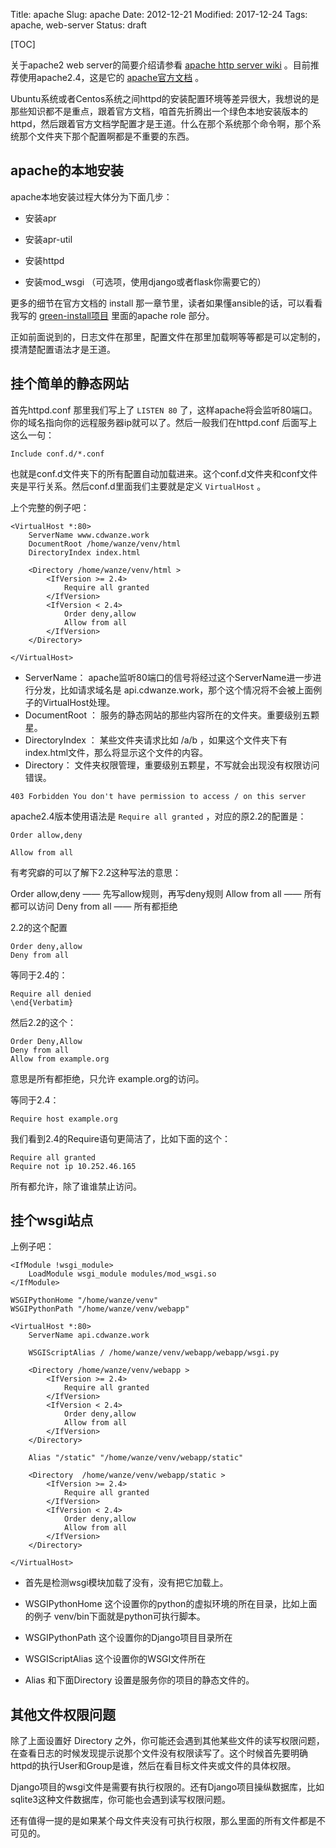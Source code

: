 Title: apache
Slug: apache
Date: 2012-12-21
Modified: 2017-12-24
Tags: apache, web-server
Status: draft

[TOC]


关于apache2 web server的简要介绍请参看 [apache http server wiki](https://zh.wikipedia.org/wiki/Apache_HTTP_Server) 。目前推荐使用apache2.4，这是它的 [apache官方文档](http://httpd.apache.org/docs/2.4/) 。

Ubuntu系统或者Centos系统之间httpd的安装配置环境等差异很大，我想说的是那些知识都不是重点，跟着官方文档，咱首先折腾出一个绿色本地安装版本的httpd，然后跟着官方文档学配置才是王道。什么在那个系统那个命令啊，那个系统那个文件夹下那个配置啊都是不重要的东西。

## apache的本地安装

apache本地安装过程大体分为下面几步：


- 安装apr


- 安装apr-util
- 安装httpd
- 安装mod_wsgi （可选项，使用django或者flask你需要它的）

更多的细节在官方文档的 install 那一章节里，读者如果懂ansible的话，可以看看 我写的 [green-install项目](https://github.com/a358003542/green-install)  里面的apache role 部分。

正如前面说到的，日志文件在那里，配置文件在那里加载啊等等都是可以定制的，摸清楚配置语法才是王道。



## 挂个简单的静态网站

首先httpd.conf 那里我们写上了 `LISTEN 80` 了，这样apache将会监听80端口。你的域名指向你的远程服务器ip就可以了。然后一般我们在httpd.conf 后面写上这么一句： 

```
Include conf.d/*.conf
```

也就是conf.d文件夹下的所有配置自动加载进来。这个conf.d文件夹和conf文件夹是平行关系。然后conf.d里面我们主要就是定义 `VirtualHost` 。

上个完整的例子吧：

```
<VirtualHost *:80>
    ServerName www.cdwanze.work
    DocumentRoot /home/wanze/venv/html
    DirectoryIndex index.html	
    
    <Directory /home/wanze/venv/html >
        <IfVersion >= 2.4>
            Require all granted
        </IfVersion>
        <IfVersion < 2.4>
            Order deny,allow
            Allow from all
        </IfVersion>
    </Directory>

</VirtualHost>
```


- ServerName： apache监听80端口的信号将经过这个ServerName进一步进行分发，比如请求域名是 api.cdwanze.work，那个这个情况将不会被上面例子的VirtualHost处理。
- DocumentRoot ： 服务的静态网站的那些内容所在的文件夹。重要级别五颗星。
- DirectoryIndex ： 某些文件夹请求比如 /a/b ，如果这个文件夹下有index.html文件，那么将显示这个文件的内容。
- Directory： 文件夹权限管理，重要级别五颗星，不写就会出现没有权限访问错误。

```
403 Forbidden You don't have permission to access / on this server
```

apache2.4版本使用语法是 `Require all granted` ，对应的原2.2的配置是：

```
Order allow,deny

Allow from all
```



有考究癖的可以了解下2.2这种写法的意思： 

Order allow,deny —— 先写allow规则，再写deny规则
Allow from all —— 所有都可以访问
Deny from all —— 所有都拒绝

2.2的这个配置
```
Order deny,allow
Deny from all
```

等同于2.4的：
```
Require all denied
\end{Verbatim}
```

然后2.2的这个：
```
Order Deny,Allow
Deny from all
Allow from example.org
```
意思是所有都拒绝，只允许 example.org的访问。

等同于2.4：
```
Require host example.org
```

我们看到2.4的Require语句更简洁了，比如下面的这个：
```
Require all granted
Require not ip 10.252.46.165
```

所有都允许，除了谁谁禁止访问。




## 挂个wsgi站点
上例子吧：

```
<IfModule !wsgi_module>
    LoadModule wsgi_module modules/mod_wsgi.so
</IfModule>

WSGIPythonHome "/home/wanze/venv"
WSGIPythonPath "/home/wanze/venv/webapp"

<VirtualHost *:80>
    ServerName api.cdwanze.work

    WSGIScriptAlias / /home/wanze/venv/webapp/webapp/wsgi.py

    <Directory /home/wanze/venv/webapp >
        <IfVersion >= 2.4>
            Require all granted
        </IfVersion>
        <IfVersion < 2.4>
            Order deny,allow
            Allow from all
        </IfVersion>
    </Directory>
    
    Alias "/static" "/home/wanze/venv/webapp/static"
    
    <Directory  /home/wanze/venv/webapp/static >
        <IfVersion >= 2.4>
            Require all granted
        </IfVersion>
        <IfVersion < 2.4>
            Order deny,allow
            Allow from all
        </IfVersion>
    </Directory>

</VirtualHost>
```

- 首先是检测wsgi模块加载了没有，没有把它加载上。


- WSGIPythonHome 这个设置你的python的虚拟环境的所在目录，比如上面的例子 venv/bin下面就是python可执行脚本。


- WSGIPythonPath 这个设置你的Django项目目录所在
- WSGIScriptAlias 这个设置你的WSGI文件所在
- Alias 和下面Directory 设置是服务你的项目的静态文件的。




## 其他文件权限问题
除了上面设置好 Directory 之外，你可能还会遇到其他某些文件的读写权限问题，在查看日志的时候发现提示说那个文件没有权限读写了。这个时候首先要明确httpd的执行User和Group是谁，然后在看目标文件夹或文件的具体权限。

Django项目的wsgi文件是需要有执行权限的。还有Django项目操纵数据库，比如sqlite3这种文件数据库，你可能也会遇到读写权限问题。

还有值得一提的是如果某个母文件夹没有可执行权限，那么里面的所有文件都是不可见的。



